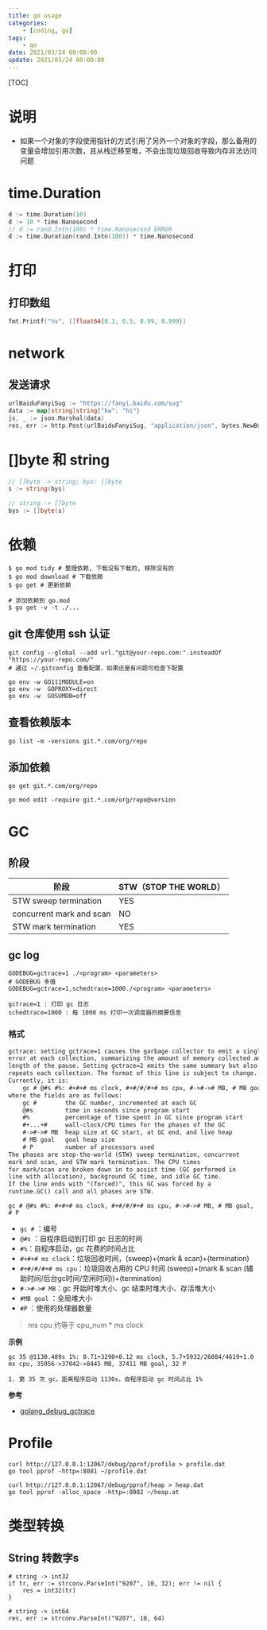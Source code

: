 ```yaml
---
title: go usage
categories: 
	- [coding, go]
tags:
	- go
date: 2021/03/24 00:00:00
update: 2021/03/24 00:00:00
---
```


[TOC]

# 说明

- 如果一个对象的字段使用指针的方式引用了另外一个对象的字段，那么备用的变量会增加引用次数，且从栈迁移至堆，不会出现垃圾回收导致内存非法访问问题

# time.Duration

```go
d := time.Duration(10)
d := 10 * time.Nanosecond
// d := rand.Intn(100) * time.Nanosecond ERROR
d := time.Duration(rand.Intn(100)) * time.Nanosecond
```

# 打印

## 打印数组

```go
fmt.Printf("%v", []float64{0.1, 0.5, 0.99, 0.999})
```

# network

## 发送请求

```go
urlBaiduFanyiSug := "https://fanyi.baidu.com/sug"
data := map[string]string{"kw": "hi"}
js, _ := json.Marshal(data)
res, err := http.Post(urlBaiduFanyiSug, "application/json", bytes.NewBuffer(js))
```

# []byte 和 string

```go
// []byte -> string; bys: []byte
s := string(bys)

// string -> []byte
bys := []byte(s)
```

# 依赖

```shell
$ go mod tidy # 整理依赖, 下载没有下载的, 移除没有的
$ go mod download # 下载依赖
$ go get # 更新依赖

# 添加依赖到 go.mod
$ go get -v -t ./...
```

## git 仓库使用 ssh 认证

```shell
git config --global --add url."git@your-repo.com:".insteadOf "https://your-repo.com/"
# 通过 ~/.gitconfig 查看配置，如果还是有问题可检查下配置

go env -w GO111MODULE=on
go env -w  GOPROXY=direct
go env -w  GOSUMDB=off
```

## 查看依赖版本

```shell
go list -m -versions git.*.com/org/repo
```

## 添加依赖

```shell
go get git.*.com/org/repo

go mod edit -require git.*.com/org/repo@version
```

# GC

## 阶段

| 阶段                     | STW（STOP THE WORLD） |
| ------------------------ | --------------------- |
| STW sweep termination    | YES                   |
| concurrent mark and scan | NO                    |
| STW mark termination     | YES                   |

## gc log

```shell
GODEBUG=gctrace=1 ./<program> <parameters>
# GODEBUG 多值
GODEBUG=gctrace=1,schedtrace=1000./<program> <parameters>

gctrace=1 : 打印 gc 日志
schedtrace=1000 : 每 1000 ms 打印一次调度器的摘要信息
```

### 格式

```html
gctrace: setting gctrace=1 causes the garbage collector to emit a single line to standard
error at each collection, summarizing the amount of memory collected and the
length of the pause. Setting gctrace=2 emits the same summary but also
repeats each collection. The format of this line is subject to change.
Currently, it is:
	gc # @#s #%: #+#+# ms clock, #+#/#/#+# ms cpu, #->#-># MB, # MB goal, # P
where the fields are as follows:
	gc #        the GC number, incremented at each GC
	@#s         time in seconds since program start
	#%          percentage of time spent in GC since program start
	#+...+#     wall-clock/CPU times for the phases of the GC
	#->#-># MB  heap size at GC start, at GC end, and live heap
	# MB goal   goal heap size
	# P         number of processors used
The phases are stop-the-world (STW) sweep termination, concurrent
mark and scan, and STW mark termination. The CPU times
for mark/scan are broken down in to assist time (GC performed in
line with allocation), background GC time, and idle GC time.
If the line ends with "(forced)", this GC was forced by a
runtime.GC() call and all phases are STW.
```

```shell
gc # @#s #%: #+#+# ms clock, #+#/#/#+# ms cpu, #->#-># MB, # MB goal, # P
```

- `gc #` ：编号
- `@#s` ：自程序启动到打印 gc 日志的时间
- `#%`：自程序启动，gc 花费的时间占比
- `#+#+# ms clock`：垃圾回收时间，(sweep)+(mark & scan)+(termination) 
- `#+#/#/#+# ms cpu`：垃圾回收占用的 CPU 时间 (sweep)+(mark & scan (辅助时间/后台gc时间/空闲时间))+(termination) 
- `#->#-># MB`：gc 开始时堆大小、gc 结束时堆大小、存活堆大小
- `#MB goal` ：全局堆大小
- `#P` ：使用的处理器数量

> ms cpu 约等于 cpu_num * ms clock

**示例**

```shell
gc 35 @1130.489s 1%: 0.71+3290+0.12 ms clock, 5.7+5932/26084/4619+1.0 ms cpu, 35956->37042->8445 MB, 37411 MB goal, 32 P

1. 第 35 次 gc，距离程序启动 1130s，自程序启动 gc 时间占比 1%
```

**参考**

- [golang_debug_gctrace](https://zboya.github.io/post/golang_debug_gctrace/)

# Profile

```shell
curl http://127.0.0.1:12067/debug/pprof/profile > profile.dat
go tool pprof -http=:8081 ~/profile.dat

curl http://127.0.0.1:12067/debug/pprof/heap > heap.dat
go tool pprof -alloc_space -http=:8082 ~/heap.at
```

# 类型转换

## String 转数字s

```shell
# string -> int32
if tr, err := strconv.ParseInt("9207", 10, 32); err != nil {
	res = int32(tr)
}

# string -> int64
res, err := strconv.ParseInt("9207", 10, 64)
```

